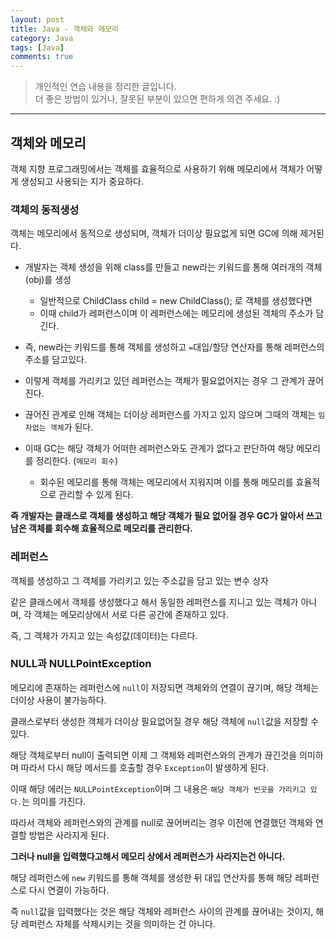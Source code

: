 ```yaml
---
layout: post
title: Java - 객체와 메모리
category: Java
tags: [Java]
comments: true
---
```


> 개인적인 연습 내용을 정리한 글입니다.      
> 더 좋은 방법이 있거나, 잘못된 부분이 있으면 편하게 의견 주세요. :)

<hr>

## 객체와 메모리

객체 지향 프로그래밍에서는 객체를 효율적으로 사용하기 위해 메모리에서 객체가 어떻게 생성되고 사용되는 지가 중요하다.


### 객체의 동적생성

객체는 메모리에서 동적으로 생성되며, 객체가 더이상 필요없게 되면 GC에 의해 제거된다.

- 개발자는 객체 생성을 위해 class를 만들고 new라는 키워드를 통해 여러개의 객체(obj)를 생성
  - 일반적으로 ChildClass child = new ChildClass(); 로 객체를 생성했다면
  - 이때 child가 레퍼런스이며 이 레퍼런스에는 메모리에 생성된 객체의 주소가 담긴다.

- 즉, new라는 키워드를 통해 객체를 생성하고 `=`대입/할당 연산자를 통해 레퍼런스의 주소를 담고있다.
- 이렇게 객체를 가리키고 있던 레퍼런스는 객체가 필요없어지는 경우 그 관계가 끊어진다.
- 끊어진 관계로 인해 객체는 더이상 레퍼런스를 가지고 있지 않으며 그때의 객체는 `임자없는 객체`가 된다.
- 이때 GC는 해당 객체가 어떠한 레퍼런스와도 관계가 없다고 판단하여 해당 메모리를 정리한다. (`메모리 회수`)
  - 회수된 메모리를 통해 객체는 메모리에서 지워지며 이를 통해 메모리를 효율적으로 관리할 수 있게 된다.

**즉 개발자는 클래스로 객체를 생성하고 해당 객체가 필요 없어질 경우 GC가 알아서 쓰고 남은 객체를 회수해 효율적으로 메모리를 관리한다.**

### 레퍼런스

객체를 생성하고 그 객체를 가리키고 있는 주소값을 담고 있는 변수 상자

같은 클래스에서 객체를 생성했다고 해서 동일한 레퍼런스를 지니고 있는 객체가 아니며, 각 객체는 메모리상에서 서로 다른 공간에 존재하고 있다.

즉, 그 객체가 가지고 있는 속성값(데이터)는 다르다.


### NULL과 NULLPointException

메모리에 존재하는 레퍼런스에 `null`이 저장되면 객체와의 연결이 끊기며, 해당 객체는 더이상 사용이 불가능하다.

클래스로부터 생성한 객체가 더이상 필요없어질 경우 해당 객체에 `null`값을 저장할 수 있다.

해당 객체로부터 null이 출력되면 이제 그 객체와 레퍼런스와의 관계가 끊긴것을 의미하며 따라서 다시 해당 메서드를 호출할 경우 `Exception`이 발생하게 된다.

이때 해당 에러는 `NULLPointException`이며 그 내용은 `해당 객체가 빈곳을 가리키고 있다.`는 의미를 가진다.

따라서 객체와 레퍼런스와의 관계를 null로 끊어버리는 경우 이전에 연결했던 객체와 연결할 방법은 사라지게 된다.

**그러나 null을 입력했다고해서 메모리 상에서 레퍼런스가 사라지는건 아니다.**

해당 레퍼런스에 `new` 키워드를 통해 객체를 생성한 뒤 대입 연산자를 통해 해당 레퍼런스로 다시 연결이 가능하다.

즉 `null`값을 입력했다는 것은 해당 객체와 레퍼런스 사이의 관계를 끊어내는 것이지, 해당 레퍼런스 자체를 삭제시키는 것을 의미하는 건 아니다.

